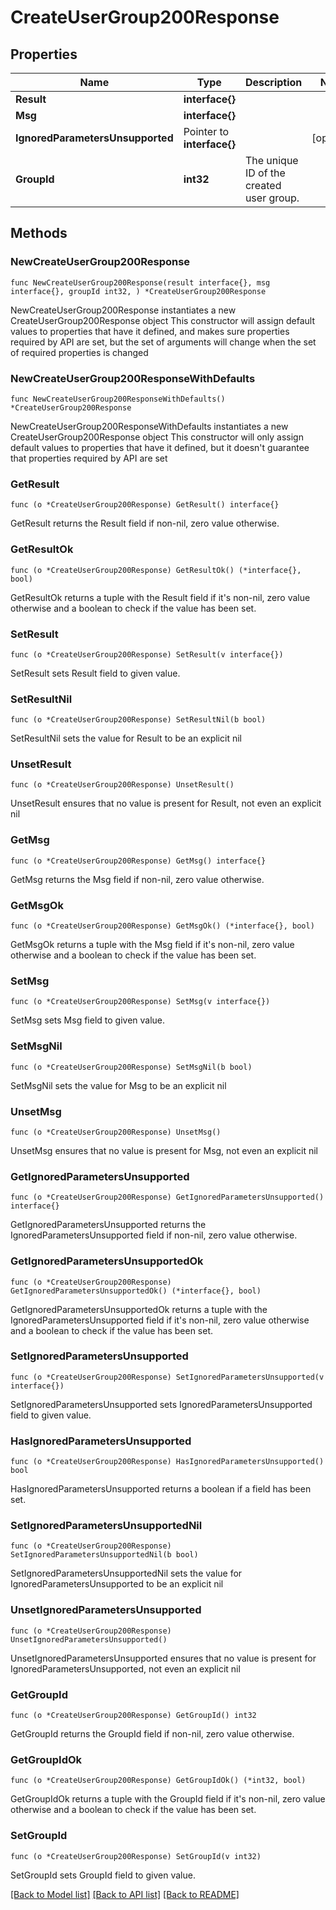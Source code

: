 # CreateUserGroup200Response

## Properties

Name | Type | Description | Notes
------------ | ------------- | ------------- | -------------
**Result** | **interface{}** |  | 
**Msg** | **interface{}** |  | 
**IgnoredParametersUnsupported** | Pointer to **interface{}** |  | [optional] 
**GroupId** | **int32** | The unique ID of the created user group.  | 

## Methods

### NewCreateUserGroup200Response

`func NewCreateUserGroup200Response(result interface{}, msg interface{}, groupId int32, ) *CreateUserGroup200Response`

NewCreateUserGroup200Response instantiates a new CreateUserGroup200Response object
This constructor will assign default values to properties that have it defined,
and makes sure properties required by API are set, but the set of arguments
will change when the set of required properties is changed

### NewCreateUserGroup200ResponseWithDefaults

`func NewCreateUserGroup200ResponseWithDefaults() *CreateUserGroup200Response`

NewCreateUserGroup200ResponseWithDefaults instantiates a new CreateUserGroup200Response object
This constructor will only assign default values to properties that have it defined,
but it doesn't guarantee that properties required by API are set

### GetResult

`func (o *CreateUserGroup200Response) GetResult() interface{}`

GetResult returns the Result field if non-nil, zero value otherwise.

### GetResultOk

`func (o *CreateUserGroup200Response) GetResultOk() (*interface{}, bool)`

GetResultOk returns a tuple with the Result field if it's non-nil, zero value otherwise
and a boolean to check if the value has been set.

### SetResult

`func (o *CreateUserGroup200Response) SetResult(v interface{})`

SetResult sets Result field to given value.


### SetResultNil

`func (o *CreateUserGroup200Response) SetResultNil(b bool)`

 SetResultNil sets the value for Result to be an explicit nil

### UnsetResult
`func (o *CreateUserGroup200Response) UnsetResult()`

UnsetResult ensures that no value is present for Result, not even an explicit nil
### GetMsg

`func (o *CreateUserGroup200Response) GetMsg() interface{}`

GetMsg returns the Msg field if non-nil, zero value otherwise.

### GetMsgOk

`func (o *CreateUserGroup200Response) GetMsgOk() (*interface{}, bool)`

GetMsgOk returns a tuple with the Msg field if it's non-nil, zero value otherwise
and a boolean to check if the value has been set.

### SetMsg

`func (o *CreateUserGroup200Response) SetMsg(v interface{})`

SetMsg sets Msg field to given value.


### SetMsgNil

`func (o *CreateUserGroup200Response) SetMsgNil(b bool)`

 SetMsgNil sets the value for Msg to be an explicit nil

### UnsetMsg
`func (o *CreateUserGroup200Response) UnsetMsg()`

UnsetMsg ensures that no value is present for Msg, not even an explicit nil
### GetIgnoredParametersUnsupported

`func (o *CreateUserGroup200Response) GetIgnoredParametersUnsupported() interface{}`

GetIgnoredParametersUnsupported returns the IgnoredParametersUnsupported field if non-nil, zero value otherwise.

### GetIgnoredParametersUnsupportedOk

`func (o *CreateUserGroup200Response) GetIgnoredParametersUnsupportedOk() (*interface{}, bool)`

GetIgnoredParametersUnsupportedOk returns a tuple with the IgnoredParametersUnsupported field if it's non-nil, zero value otherwise
and a boolean to check if the value has been set.

### SetIgnoredParametersUnsupported

`func (o *CreateUserGroup200Response) SetIgnoredParametersUnsupported(v interface{})`

SetIgnoredParametersUnsupported sets IgnoredParametersUnsupported field to given value.

### HasIgnoredParametersUnsupported

`func (o *CreateUserGroup200Response) HasIgnoredParametersUnsupported() bool`

HasIgnoredParametersUnsupported returns a boolean if a field has been set.

### SetIgnoredParametersUnsupportedNil

`func (o *CreateUserGroup200Response) SetIgnoredParametersUnsupportedNil(b bool)`

 SetIgnoredParametersUnsupportedNil sets the value for IgnoredParametersUnsupported to be an explicit nil

### UnsetIgnoredParametersUnsupported
`func (o *CreateUserGroup200Response) UnsetIgnoredParametersUnsupported()`

UnsetIgnoredParametersUnsupported ensures that no value is present for IgnoredParametersUnsupported, not even an explicit nil
### GetGroupId

`func (o *CreateUserGroup200Response) GetGroupId() int32`

GetGroupId returns the GroupId field if non-nil, zero value otherwise.

### GetGroupIdOk

`func (o *CreateUserGroup200Response) GetGroupIdOk() (*int32, bool)`

GetGroupIdOk returns a tuple with the GroupId field if it's non-nil, zero value otherwise
and a boolean to check if the value has been set.

### SetGroupId

`func (o *CreateUserGroup200Response) SetGroupId(v int32)`

SetGroupId sets GroupId field to given value.



[[Back to Model list]](../README.md#documentation-for-models) [[Back to API list]](../README.md#documentation-for-api-endpoints) [[Back to README]](../README.md)


